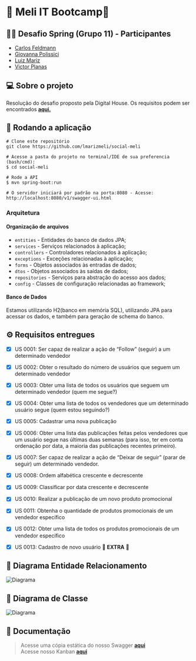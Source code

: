 # 🚀 Meli IT Bootcamp🚀 
## 👨‍💻  Desafio Spring (Grupo 11) - Participantes
- [Carlos Feldmann](https://github.com/CarlosFeldmann) 
- [Giovanna Polissici](https://github.com/Giovannapls) 
- [Luiz Mariz](https://github.com/lmarizmeli) 
- [Victor Planas](https://github.com/Victor-Planas)

## 💻 Sobre o projeto
Resolução do desafio proposto pela Digital House. Os requisitos podem ser encontrados [**aqui.**](https://docs.google.com/document/d/e/2PACX-1vRODnxUgWId0uaewPRRepfeLNXdi9iMKdE811dw_mwW_yK3k66vED2sam8ZNqB9PQ/pub)  

## :hammer: Rodando a aplicação
 ```
 # Clone este repositório
 git clone https://github.com/lmarizmeli/social-meli

 # Acesse a pasta do projeto no terminal/IDE de sua preferencia (bash/cmd):
 $ cd social-meli

# Rode a API
$ mvn spring-boot:run

 # O servidor iniciará por padrão na porta:8080 - Acesse: http://localhost:8080/v1/swagger-ui.html
```

### Arquitetura

#### Organização de arquivos

* `entities` - Entidades do banco de dados JPA;
* `services` - Serviços relacionados à aplicação;
* `controllers` - Controladores relacionados à aplicação;
* `exceptions` - Exceções relacionadas à aplicação;
* `forms` - Objetos associados às entradas de dados;
* `dtos` - Objetos associados às saídas de dados;
* `repositories` - Serviços para abstração do acesso aos dados;
* `config` - Classes de configuração relacionadas ao framework;

#### Banco de Dados
Estamos utilizando H2(banco em memória SQL), utilizando JPA para acessar os dados, e também para geração de schema do banco.


## ⚙️ Requisitos entregues

- [x] US 0001: Ser capaz de realizar a ação de “Follow” (seguir) a um determinado vendedor
- [x] US 0002: Obter o resultado do número de usuários que seguem um determinado vendedor
- [x] US 0003: Obter uma lista de todos os usuários que seguem um determinado vendedor (quem me segue?)
- [x] US 0004:  Obter uma lista de todos os vendedores que um determinado usuário segue (quem estou seguindo?)
- [x] US 0005: Cadastrar uma nova publicação
- [x] US 0006: Obter uma lista das publicações feitas pelos vendedores que um usuário segue nas últimas duas semanas (para isso, ter em conta ordenação por data, a maioria das publicações recentes primeiro).
- [x] US 0007: Ser capaz de realizar a ação de “Deixar de seguir” (parar de seguir) um determinado vendedor.
- [x] US 0008: Ordem alfabética crescente e decrescente
- [x] US 0009: Classificar por data crescente e decrescente
- [x] US 0010:  Realizar a publicação de um novo produto promocional
- [x] US 0011: Obtenha o quantidade de produtos promocionais de um vendedor específico
- [x] US 0012: Obter uma lista de todos os produtos promocionais de um vendedor específico
- [x] US 0013: Cadastro de novo usuário 🔔 **EXTRA** 🔔


## 👥 Diagrama Entidade Relacionamento  
<img src="https://i.ibb.co/GVrPBx7/image.png" alt="Diagrama" border="0">  

## 👥 Diagrama de Classe
<img src="https://i.ibb.co/R31xXZg/Diagrama-De-Classe.png" alt="Diagrama" border="0">  

## 📃 Documentação
> Acesse uma cópia estática do nosso Swagger [**aqui**](https://lmarizmeli.github.io/social-meli/index.html)  
> Acesse nosso Kanban [**aqui**](https://github.com/lmarizmeli/social-meli/projects/1)
